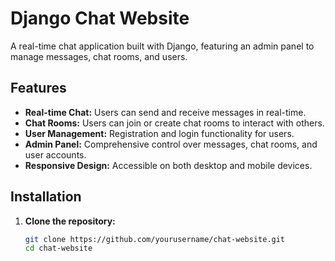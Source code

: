 # Django Chat Website  

A real-time chat application built with Django, featuring an admin panel to manage messages, chat rooms, and users.  

## Features  

- **Real-time Chat:** Users can send and receive messages in real-time.  
- **Chat Rooms:** Users can join or create chat rooms to interact with others.  
- **User Management:** Registration and login functionality for users.  
- **Admin Panel:** Comprehensive control over messages, chat rooms, and user accounts.  
- **Responsive Design:** Accessible on both desktop and mobile devices.  

## Installation  

1. **Clone the repository:**  
   ```bash  
   git clone https://github.com/yourusername/chat-website.git  
   cd chat-website  
